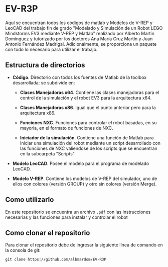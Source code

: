 # EV-R3P

Aquí se encuentran todos los códigos de matlab y Modelos de V-REP y LeoCAD del trabajo fin de grado "Modelado y Simulación de un Robot LEGO Mindstorms EV3 mediante V-REP y Matlab" realizado por Alberto Martín Domínguez y tutorizado por los doctores Ana María Cruz Martín y Juan Antonio Fernández Madrigal. Adicionalmente, se proporciona un paquete con todo lo necesario para utilizar el trabajo.

## Estructura de directorios

- **Código**. Directorio con todos los fuentes de Matlab de la toolbox desarrollada; se subdivide en:

  - **Clases Manejadoras x64**. Contiene las clases manejadoras para el control de la simulación y el robot EV3 para la arquitectura x64.
  
  - **Clases Manejadoras x86**. Igual que el punto anterior pero para la arquitectura x86.
  
  - **Funciones NXC**. Funciones para controlar el robot basadas, en su mayoria, en el formato de funciones de NXC.
  
  - **Iniciador de la simulación**. Contiene una función de Matlab para iniciar una simulación del robot mediante un script desarrollado con las funciones de NXC valiendose de los scripts que se encuentran en la subcarpeta "Scripts"
  
- **Modelo LeoCAD**. Posee el modelo para el programa de modelado LeoCAD.
  
- **Modelo V-REP**. Contiene los modelos de V-REP del simulador, uno de ellos con colores (versión GROUP) y otro sin colores (versión Merge).

## Como utilizarlo

En este repositorio se encuentra un archivo `.pdf` con las instrucciones necesarias y las funciones para instalar y controlar el robot

## Como clonar el repositorio

Para clonar el repositorio debe de ingresar la siguiente línea de comando en la consola de git:

`git clone https://github.com/albmardom/EV-R3P`
